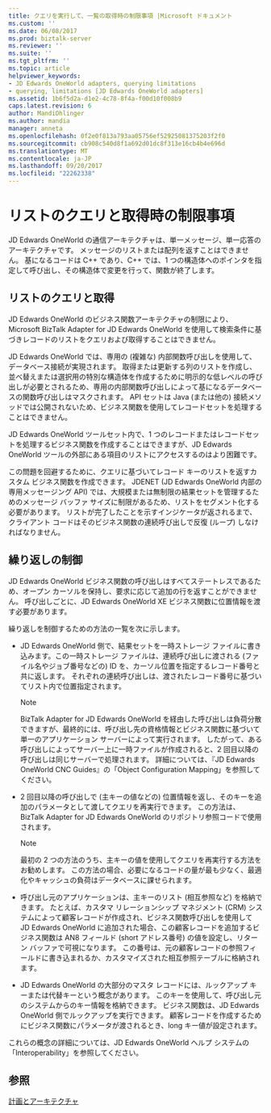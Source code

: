 ```yaml
---
title: クエリを実行して、一覧の取得時の制限事項 |Microsoft ドキュメント
ms.custom: ''
ms.date: 06/08/2017
ms.prod: biztalk-server
ms.reviewer: ''
ms.suite: ''
ms.tgt_pltfrm: ''
ms.topic: article
helpviewer_keywords:
- JD Edwards OneWorld adapters, querying limitations
- querying, limitations [JD Edwards OneWorld adapters]
ms.assetid: 1b6f5d2a-d1e2-4c78-8f4a-f00d10f008b9
caps.latest.revision: 6
author: MandiOhlinger
ms.author: mandia
manager: anneta
ms.openlocfilehash: 0f2e0f813a793aa05756ef52925081375203f2f0
ms.sourcegitcommit: cb908c540d8f1a692d01dc8f313e16cb4b4e696d
ms.translationtype: MT
ms.contentlocale: ja-JP
ms.lasthandoff: 09/20/2017
ms.locfileid: "22262338"
---
```

# <a name="limitations-when-querying-and-retrieving-lists"></a>リストのクエリと取得時の制限事項
JD Edwards OneWorld の通信アーキテクチャは、単一メッセージ、単一応答のアーキテクチャです。 メッセージのリストまたは配列を返すことはできません。 基になるコードは C++ であり、C++ では、1 つの構造体へのポインタを指定して呼び出し、その構造体で変更を行って、関数が終了します。  
  
## <a name="querying-and-retrieving-lists"></a>リストのクエリと取得  
 JD Edwards OneWorld のビジネス関数アーキテクチャの制限により、Microsoft BizTalk Adapter for JD Edwards OneWorld を使用して検索条件に基づきレコードのリストをクエリおよび取得することはできません。  
  
 JD Edwards OneWorld では、専用の (複雑な) 内部関数呼び出しを使用して、データベース接続が実現されます。 取得または更新する列のリストを作成し、並べ替えまたは選択用の特別な構造体を作成するために明示的な低レベルの呼び出しが必要とされるため、専用の内部関数呼び出しによって基になるデータベースの関数呼び出しはマスクされます。 API セットは Java (または他の) 接続メソッドでは公開されないため、ビジネス関数を使用してレコードセットを処理することはできません。  
  
 JD Edwards OneWorld ツールセット内で、1 つのレコードまたはレコードセットを処理するビジネス関数を作成することはできますが、JD Edwards OneWorld ツールの外部にある項目のリストにアクセスするのはより困難です。  
  
 この問題を回避するために、クエリに基づいてレコード キーのリストを返すカスタム ビジネス関数を作成できます。 JDENET (JD Edwards OneWorld 内部の専用メッセージング API) では、大規模または無制限の結果セットを管理するためのメッセージ バッファ サイズに制限があるため、リストをセグメント化する必要があります。 リストが完了したことを示すインジケータが返されるまで、クライアント コードはそのビジネス関数の連続呼び出しで反復 (ループ) しなければなりません。  
  
## <a name="controlling-iteration"></a>繰り返しの制御  
 JD Edwards OneWorld ビジネス関数の呼び出しはすべてステートレスであるため、オープン カーソルを保持し、要求に応じて追加の行を返すことができません。 呼び出しごとに、JD Edwards OneWorld XE ビジネス関数に位置情報を渡す必要があります。  
  
 繰り返しを制御するための方法の一覧を次に示します。  
  
-   JD Edwards OneWorld 側で、結果セットを一時ストレージ ファイルに書き込みます。この一時ストレージ ファイルは、連続呼び出しに渡される (ファイル名やジョブ番号などの) ID を、カーソル位置を指定するレコード番号と共に返します。 それぞれの連続呼び出しは、渡されたレコード番号に基づいてリスト内で位置指定されます。  
  
    > [!NOTE]
    >  BizTalk Adapter for JD Edwards OneWorld を経由した呼び出しは負荷分散できますが、最終的には、呼び出し先の資格情報とビジネス関数に基づいて単一のアプリケーション サーバーによって実行されます。 したがって、ある呼び出しによってサーバー上に一時ファイルが作成されると、2 回目以降の呼び出しは同じサーバーで処理されます。 詳細については、『JD Edwards OneWorld CNC Guides』の「Object Configuration Mapping」を参照してください。  
  
-   2 回目以降の呼び出しで (主キーの値などの) 位置情報を返し、そのキーを追加のパラメータとして渡してクエリを再実行できます。 この方法は、BizTalk Adapter for JD Edwards OneWorld のリポジトリ参照コードで使用されます。  
  
    > [!NOTE]
    >  最初の 2 つの方法のうち、主キーの値を使用してクエリを再実行する方法をお勧めします。 この方法の場合、必要になるコードの量が最も少なく、最適化やキャッシュの負荷はデータベースに課せられます。  
  
-   呼び出し元のアプリケーションは、主キーのリスト (相互参照など) を格納できます。 たとえば、カスタマ リレーションシップ マネジメント (CRM) システムによって顧客レコードが作成され、ビジネス関数呼び出しを使用して JD Edwards OneWorld に追加された場合、この顧客レコードを追加するビジネス関数は AN8 フィールド (short アドレス番号) の値を設定し、リターン バッファで可視になります。 この番号は、元の顧客レコードの参照フィールドに書き込まれるか、カスタマイズされた相互参照テーブルに格納されます。  
  
-   JD Edwards OneWorld の大部分のマスタ レコードには、ルックアップ キーまたは代替キーという概念があります。 このキーを使用して、呼び出し元のシステムからのキー情報を格納できます。 ビジネス関数は、JD Edwards OneWorld 側でルックアップを実行できます。 顧客レコードを作成するためにビジネス関数にパラメータが渡されるとき、long キー値が設定されます。  
  
 これらの概念の詳細については、JD Edwards OneWorld ヘルプ システムの「Interoperability」を参照してください。  
  
## <a name="see-also"></a>参照  
 [計画とアーキテクチャ](../core/planning-and-architecture17.md)